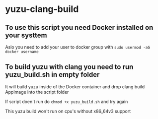 # yuzu-clang-build

## To use this script you need Docker installed on your systtem
Aslo you need to add your user to docker group with `sudo usermod -aG docker username`

## To build yuzu with clang you need to run yuzu_build.sh in empty folder
It will build yuzu inside of the Docker container and drop clang build AppImage into the script folder

If script doen't run do `chmod +x yuzu_build.sh` and try again

This yuzu build won't run on cpu's without x86_64v3 support